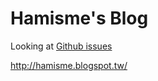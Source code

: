 # Hamisme's Blog

Looking at [Github issues][1]

http://hamisme.blogspot.tw/

[1]: https://github.com/CarterTsai/blog/issues
